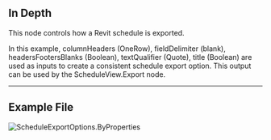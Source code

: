 ## In Depth
This node controls how a Revit schedule is exported.

In this example, columnHeaders (OneRow), fieldDelimiter (blank), headersFootersBlanks (Boolean), textQualifier (Quote), title (Boolean) are used as inputs to create a consistent schedule export option.  This output can be used by the ScheduleView.Export node.

___
## Example File

![ScheduleExportOptions.ByProperties](./Revit.Schedules.ScheduleExportOptions.ByProperties_img.jpg)